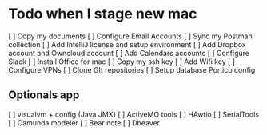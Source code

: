 # Todo when I stage new mac

[ ] Copy my documents
[ ] Configure Email Accounts
[ ] Sync my Postman collection
[ ] Add IntelliJ license and setup environment
[ ] Add Dropbox account and Owncloud account
[ ] Add Calendars accounts
[ ] Configure Slack
[ ] Install Office for mac
[ ] Copy my ssh key
[ ] Add Wifi key
[ ] Configure VPNs
[ ] Clone GIt repositories
[ ] Setup database Portico config

## Optionals app

[ ] visualvm + config (Java JMX)
[ ] ActiveMQ tools
[ ] HAwtio
[ ] SerialTools
[ ] Camunda modeler
[ ] Bear note
[ ] Dbeaver
